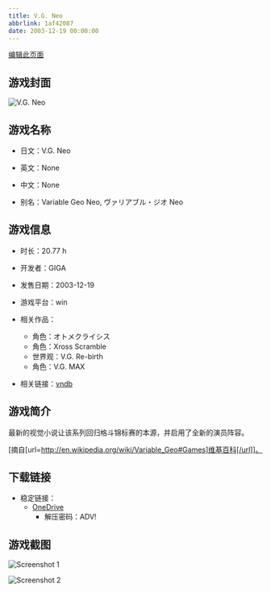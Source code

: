 ```yaml
---
title: V.G. Neo
abbrlink: 1af42087
date: 2003-12-19 00:00:00
---
```

[编辑此页面](https://github.com/ACG-3/ADV3-source/blob/main/source/_posts/games/V.G.%20Neo.md)

## 游戏封面

![V.G. Neo](https://pan.timero.xyz/d/onedrive/img_lib_001/V.G.%20Neo_cover.avif)


## 游戏名称

- 日文：V.G. Neo
- 英文：None
- 中文：None

- 别名：Variable Geo Neo, ヴァリアブル・ジオ Neo


## 游戏信息

- 时长：20.77 h
- 开发者：GIGA
- 发售日期：2003-12-19
- 游戏平台：win
- 相关作品：
   - 角色：オトメクライシス
   - 角色：Xross Scramble
   - 世界观：V.G. Re-birth
   - 角色：V.G. MAX

- 相关链接：[vndb](https://vndb.org/v3984)


## 游戏简介

最新的视觉小说让该系列回归格斗锦标赛的本源，并启用了全新的演员阵容。

[摘自[url=http://en.wikipedia.org/wiki/Variable_Geo#Games]维基百科[/url]]。


## 下载链接

- 稳定链接：
    - [OneDrive](https://pan.timero.xyz/onedrive/adv_lib_001/V.G.%20Neo)
        - 解压密码：ADV!



## 游戏截图


![Screenshot 1](https://pan.timero.xyz/d/onedrive/img_lib_001/V.G.%20Neo_Screenshot_1.avif)

![Screenshot 2](https://pan.timero.xyz/d/onedrive/img_lib_001/V.G.%20Neo_Screenshot_2.avif)

